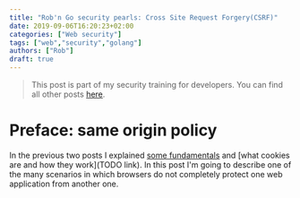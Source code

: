 ```yaml
---
title: "Rob'n Go security pearls: Cross Site Request Forgery(CSRF)"
date: 2019-09-06T16:20:23+02:00
categories: ["Web security"]
tags: ["web","security","golang"]
authors: ["Rob"]
draft: true
---
```

> This post is part of my security training for developers. You can find all other posts [here](https://blogtitle.github.io/categories/web-security/).

# Preface: same origin policy
In the previous two posts I explained [some fundamentals](https://blogtitle.github.io/robn-go-security-pearls-fundamentals/) and [what cookies are and how they work](TODO link). In this post I'm going to describe one of the many scenarios in which browsers do not completely protect one web application from another one.


